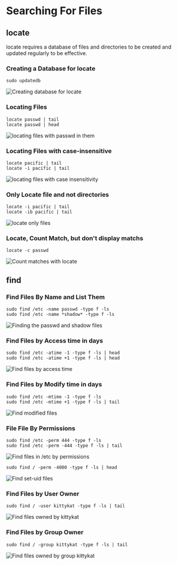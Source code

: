 # Searching For Files

## locate

locate requires a database of files and directories to be created and updated regularly to be effective.

### Creating a Database for locate

```
sudo updatedb
```

![Creating database for locate](./screenshots/locate_updatedb.png)

### Locating Files

```
locate passwd | tail
locate passwd | head
```

![locating files with passwd in them](./screenshots/locate_passwd.png)

### Locating Files with case-insensitive

```
locate pacific | tail
locate -i pacific | tail
```

![locating files with case insensitivity](./screenshots/locate_pacific_caseinsensitive.png)

### Only Locate file and not directories

```
locate -i pacific | tail
locate -ib pacific | tail
```

![locate only files](./screenshots/locate_base_name.png)

### Locate, Count Match, but don't display matchs

```
locate -c passwd
```

![Count matches with locate](./screenshots/locate_count.png)

## find

### Find Files By Name and List Them

```
sudo find /etc -name passwd -type f -ls
sudo find /etc -name *shadow* -type f -ls
```

![Finding the passwd and shadow files](./screenshots/find_by_name_and_list.png)

### Find Files by Access time in days

```
sudo find /etc -atime -1 -type f -ls | head
sudo find /etc -atime +1 -type f -ls | head
```

![Find files by access time](./screenshots/find_file_access_time.png)

### Find Files by Modify time in days

```
sudo find /etc -mtime -1 -type f -ls
sudo find /etc -mtime +1 -type f -ls | tail
```

![Find modified files](./screenshots/find_modify_time.png)


### File File By Permissions

```
sudo find /etc -perm 444 -type f -ls
sudo find /etc -perm -444 -type f -ls | tail
```

![Find files in /etc by permissions](./screenshots/find_permissions_etc.png)

```
sudo find / -perm -4000 -type f -ls | head
```

![Find set-uid files](./screenshots/find_set_uid.png)

### Find Files by User Owner

```
sudo find / -user kittykat -type f -ls | tail
```

![Find files owned by kittykat](./screenshots/find_user_files.png)

### Find Files by Group Owner

```
sudo find / -group kittykat -type f -ls | tail
```

![Find files owned by group kittykat](./screenshots/find_group_files.png)




